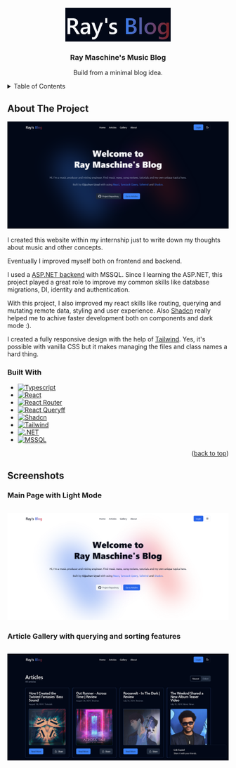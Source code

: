 <a id="readme-top"></a>

<div align="center">
 <a href="https://rays-blog-gold.vercel.app/"><img src="https://raw.githubusercontent.com/lawuysal/images/7109110005c9de960d0af5d51a76448c06b556a9/rays-blog-screenshots/blog_logo.png" alt="Logo" width="240" ></a>



<h3>Ray Maschine's Music Blog</h3>
<p>Build from a minimal blog idea.</p> 
</div>

<details>
  <summary>Table of Contents</summary>
  <ol>
    <li>
      <a href="#about-the-project">About The Project</a>
      <ul>
        <li><a href="#built-with">Built With</a></li>
      </ul>
    </li>
    <li>
      <a href="#screenshots">Screenshots</a>
      
  </ol>
</details>

## About The Project


  <img src="https://raw.githubusercontent.com/lawuysal/images/7109110005c9de960d0af5d51a76448c06b556a9/rays-blog-screenshots/main_page.png" alt="Home page of the blog" />   

<p>I created this website within my internship just to write down my thoughts about music and other concepts.</p>
<p>Eventually I improved myself both on frontend and backend.</p>    

<p>I used a <a href="https://github.com/lawuysal/music-blog-server">ASP.NET backend</a> with MSSQL. Since I learning the ASP.NET, this project played a great role to improve my common skills like database migrations, DI, identity and authentication. </p>

<p>With this project, I also improved my react skills like routing, querying and mutating remote data, styling and user experience. Also <a href="https://ui.shadcn.com/">Shadcn</a> really helped me to achive faster development both on components and dark mode :). </p>

<p>I created a fully responsive design with the help of <a href="https://tailwindcss.com/">Tailwind</a>. Yes, it's possible with vanilla CSS but it makes managing the files and class names a hard thing.</p>

### Built With

* [![Typescript][Typescript]][Typescript-url]
* [![React][React.js]][React-url]
* [![React Router][ReactRouter]][ReactRouter-url]
* [![React Queryff][ReactQuery]][ReactQuery-url]
* [![Shadcn][Shadcn]][Shadcn-url]
* [![Tailwind][Tailwind]][Tailwind-url]
* [![.NET][.NET]][.NET-url]
* [![MSSQL][MSSQL]][MSSQL-url]

<p align="right">(<a href="#readme-top">back to top</a>)</p>


## Screenshots

### Main Page with Light Mode
![Main Page with Light Mode](https://raw.githubusercontent.com/lawuysal/images/main/rays-blog-screenshots/main_page_light.png)
---

### Article Gallery with querying and sorting features    
![Article Gallery with querying and sorting features](https://raw.githubusercontent.com/lawuysal/images/main/rays-blog-screenshots/article_gallery.png)
---






[React.js]: https://img.shields.io/badge/React-20232A?style=for-the-badge&logo=react&logoColor=61DAFB
[React-url]: https://reactjs.org/
[ReactRouter]: https://img.shields.io/badge/-React%20Router-CA4245?style=for-the-badge&logo=react-router&logoColor=white
[ReactRouter-url]: https://reactrouter.com/en/main
[ReactQuery]: https://img.shields.io/badge/-React%20Query-FF4154?style=for-the-badge&logo=react%20query&logoColor=white
[ReactQuery-url]: https://tanstack.com/query/latest
[Shadcn]: https://img.shields.io/badge/shadcn/ui-000000?style=for-the-badge&logo=shadcn/ui&logoColor=white
[Shadcn-url]: https://ui.shadcn.com/
[MSSQL]: https://img.shields.io/badge/Microsoft%20SQL%20Server-CC2927?style=for-the-badge&logo=microsoft%20sql%20server&logoColor=white
[MSSQL-url]: https://www.microsoft.com/tr-tr/sql-server
[.NET]: https://img.shields.io/badge/.NET-5C2D91?style=for-the-badge&logo=.net&logoColor=white
[.NET-url]: https://dotnet.microsoft.com/en-us/apps/aspnet
[Tailwind]: https://img.shields.io/badge/tailwindcss-%2338B2AC.svg?style=for-the-badge&logo=tailwind-css&logoColor=white
[Tailwind-url]: https://tailwindcss.com/
[Typescript]: https://img.shields.io/badge/typescript-%23007ACC.svg?style=for-the-badge&logo=typescript&logoColor=white
[Typescript-url]: https://www.typescriptlang.org/


